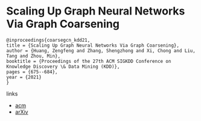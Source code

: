 # Scaling Up Graph Neural Networks Via Graph Coarsening

```
@inproceedings{coarsegcn_kdd21,
title = {Scaling Up Graph Neural Networks Via Graph Coarsening},
author = {Huang, Zengfeng and Zhang, Shengzhong and Xi, Chong and Liu, Tang and Zhou, Min},
booktitle = {Proceedings of the 27th ACM SIGKDD Conference on Knowledge Discovery \& Data Mining (KDD)},
pages = {675--684},
year = {2021}
}
```

links
- [acm](https://dl.acm.org/doi/10.1145/3447548.3467256)
- [arXiv](https://arxiv.org/abs/2106.05150)

